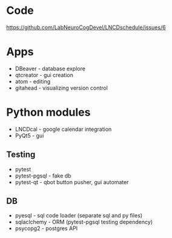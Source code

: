 # Code
https://github.com/LabNeuroCogDevel/LNCDschedule/issues/6

# Apps

 * DBeaver - database explore
 * qtcreator - gui creation
 * atom  - editing
 * gitahead  - visualizing version control

# Python modules

 * LNCDcal - google calendar integration
 * PyQt5 - gui

## Testing

 * pytest
 * pytest-pgsql - fake db
 * pytest-qt - qbot button pusher, gui automater

## DB

 * pyesql - sql code loader (separate sql and py files)
 * sqlaclchemy - ORM (pytest-pgsql testing dependency)
 * psycopg2 - postgres API
